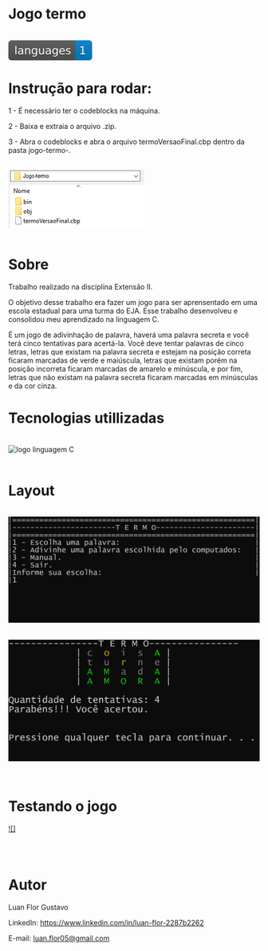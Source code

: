 # Jogo termo

<div style="display: inline-block"><br/>
    <img align="center" alt="logo language C" src="\arquivos\arquivo.svg">
</div><br/>

# Instrução para rodar:

1 - É necessário ter o codeblocks na máquina.

2 - Baixa e extraia o arquivo .zip.

3 - Abra o codeblocks e abra o arquivo termoVersaoFinal.cbp dentro da pasta jogo-termo-.

<div style="display: inline-block"><br/>
    <img align="center" alt="caminho para abrir o jogo no codeblocks" src="\arquivos\termoVersaoFinal.PNG">
</div><br/>

<br/>

# Sobre

Trabalho realizado na disciplina Extensão II.

O objetivo desse trabalho era fazer um jogo para ser aprensentado em uma escola estadual para uma turma do EJA. Esse trabalho desenvolveu e consolidou meu aprendizado na linguagem C.

É um jogo de adivinhação de palavra, haverá uma palavra secreta e você terá cinco tentativas para acertá-la. Você deve tentar palavras de cinco letras, letras que existam na palavra secreta e estejam na posição correta ficaram marcadas de verde e maiúscula, letras que existam porém na posição incorreta ficaram marcadas de amarelo e minúscula, e por fim, letras que não existam na palavra secreta ficaram marcadas em minúsculas e da cor cinza.

# Tecnologias utillizadas

<div style="display: inline-block"><br/>
    <img align="center" alt="logo linguagem C" src="https://img.shields.io/badge/C-00599C?style=for-the-badge&logo=c&logoColor=white">
</div><br/>

<br/>

# Layout 

<div style="display: inline-block"><br/>
    <img align="center" alt="logo language C" src="\arquivos\LayoutMenu.PNG">
</div><br/>

<br/>

<div style="display: inline-block"><br/>
    <img align="center" alt="logo language C" src="\arquivos\LayoutJogo.PNG">
</div><br/>

<br/>
<br/>

# Testando o jogo

[![]](https://github.com/Flor-Gust/Jogo-termo/assets/152279549/30974342-f3e8-4839-a7bb-0fd437ff8aa9)

<br/>
<br/>

# Autor
Luan Flor Gustavo

LinkedIn: https://www.linkedin.com/in/luan-flor-2287b2262

E-mail: luan.flor05@gmail.com
